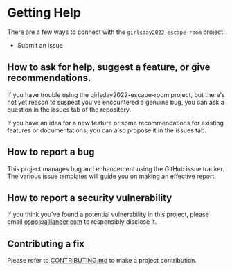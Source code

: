 # Getting Help

There are a few ways to connect with the `girlsday2022-escape-room` project:

* Submit an issue

## How to ask for help, suggest a feature, or give recommendations.

If you have trouble using the girlsday2022-escape-room project, 
but there's not yet reason to suspect you've encountered a genuine bug,
you can ask a question in the issues tab of the repository.

If you have an idea for a new feature or some recommendations for existing features or documentations, 
you can also propose it in the issues tab.

## How to report a bug

This project manages bug and enhancement using the GitHub issue tracker. 
The various issue templates will guide you on making an effective report.

## How to report a security vulnerability

If you think you've found a potential vulnerability in this project, please
email <ospo@alliander.com> to responsibly disclose it.

## Contributing a fix

Please refer to [CONTRIBUTING.md](CONTRIBUTING.md) to make a project contribution.
